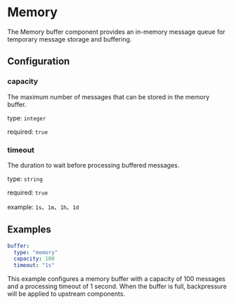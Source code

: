 # Memory

The Memory buffer component provides an in-memory message queue for temporary message storage and buffering.

## Configuration

### **capacity**

The maximum number of messages that can be stored in the memory buffer.

type: `integer`

required: `true`

### **timeout**

The duration to wait before processing buffered messages.

type: `string`

required: `true`

example: `1s`、`1m`、`1h`、`1d`

## Examples

```yaml
buffer:
  type: "memory"
  capacity: 100
  timeout: "1s"
```

This example configures a memory buffer with a capacity of 100 messages and a processing timeout of 1 second. When the buffer is full, backpressure will be applied to upstream components.